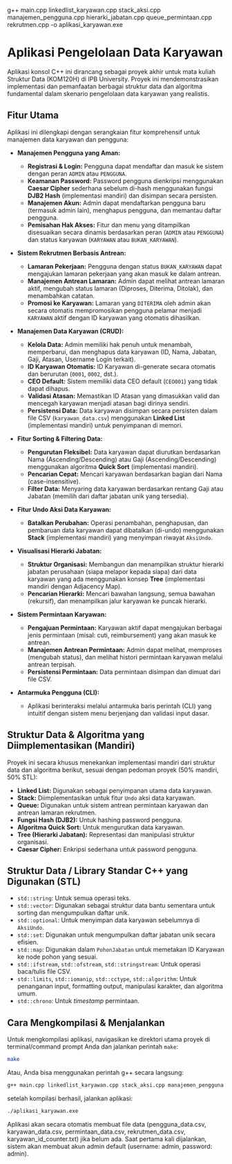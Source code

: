 g++ main.cpp linkedlist_karyawan.cpp stack_aksi.cpp manajemen_pengguna.cpp hierarki_jabatan.cpp queue_permintaan.cpp rekrutmen.cpp -o aplikasi_karyawan.exe

# Aplikasi Pengelolaan Data Karyawan

Aplikasi konsol C++ ini dirancang sebagai proyek akhir untuk mata kuliah Struktur Data (KOM120H) di IPB University. Proyek ini mendemonstrasikan implementasi dan pemanfaatan berbagai struktur data dan algoritma fundamental dalam skenario pengelolaan data karyawan yang realistis.

## Fitur Utama

Aplikasi ini dilengkapi dengan serangkaian fitur komprehensif untuk manajemen data karyawan dan pengguna:

* **Manajemen Pengguna yang Aman:**
    * **Registrasi & Login:** Pengguna dapat mendaftar dan masuk ke sistem dengan peran `ADMIN` atau `PENGGUNA`.
    * **Keamanan Password:** Password pengguna dienkripsi menggunakan **Caesar Cipher** sederhana sebelum di-hash menggunakan fungsi **DJB2 Hash** (implementasi mandiri) dan disimpan secara persisten.
    * **Manajemen Akun:** Admin dapat mendaftarkan pengguna baru (termasuk admin lain), menghapus pengguna, dan memantau daftar pengguna.
    * **Pemisahan Hak Akses:** Fitur dan menu yang ditampilkan disesuaikan secara dinamis berdasarkan peran (`ADMIN` atau `PENGGUNA`) dan status karyawan (`KARYAWAN` atau `BUKAN_KARYAWAN`).

* **Sistem Rekrutmen Berbasis Antrean:**
    * **Lamaran Pekerjaan:** Pengguna dengan status `BUKAN_KARYAWAN` dapat mengajukan lamaran pekerjaan yang akan masuk ke dalam antrean.
    * **Manajemen Antrean Lamaran:** Admin dapat melihat antrean lamaran aktif, mengubah status lamaran (Diproses, Diterima, Ditolak), dan menambahkan catatan.
    * **Promosi ke Karyawan:** Lamaran yang `DITERIMA` oleh admin akan secara otomatis mempromosikan pengguna pelamar menjadi `KARYAWAN` aktif dengan ID karyawan yang otomatis dihasilkan.

* **Manajemen Data Karyawan (CRUD):**
    * **Kelola Data:** Admin memiliki hak penuh untuk menambah, memperbarui, dan menghapus data karyawan (ID, Nama, Jabatan, Gaji, Atasan, Username Login terkait).
    * **ID Karyawan Otomatis:** ID Karyawan di-generate secara otomatis dan berurutan (`0001`, `0002`, dst.).
    * **CEO Default:** Sistem memiliki data CEO default (`CEO001`) yang tidak dapat dihapus.
    * **Validasi Atasan:** Memastikan ID Atasan yang dimasukkan valid dan mencegah karyawan menjadi atasan bagi dirinya sendiri.
    * **Persistensi Data:** Data karyawan disimpan secara persisten dalam file CSV (`karyawan_data.csv`) menggunakan **Linked List** (implementasi mandiri) untuk penyimpanan di memori.

* **Fitur Sorting & Filtering Data:**
    * **Pengurutan Fleksibel:** Data karyawan dapat diurutkan berdasarkan Nama (Ascending/Descending) atau Gaji (Ascending/Descending) menggunakan algoritma **Quick Sort** (implementasi mandiri).
    * **Pencarian Cepat:** Mencari karyawan berdasarkan bagian dari Nama (case-insensitive).
    * **Filter Data:** Menyaring data karyawan berdasarkan rentang Gaji atau Jabatan (memilih dari daftar jabatan unik yang tersedia).

* **Fitur Undo Aksi Data Karyawan:**
    * **Batalkan Perubahan:** Operasi penambahan, penghapusan, dan pembaruan data karyawan dapat dibatalkan (di-undo) menggunakan **Stack** (implementasi mandiri) yang menyimpan riwayat `AksiUndo`.

* **Visualisasi Hierarki Jabatan:**
    * **Struktur Organisasi:** Membangun dan menampilkan struktur hierarki jabatan perusahaan (siapa melapor kepada siapa) dari data karyawan yang ada menggunakan konsep **Tree** (implementasi mandiri dengan Adjacency Map).
    * **Pencarian Hierarki:** Mencari bawahan langsung, semua bawahan (rekursif), dan menampilkan jalur karyawan ke puncak hierarki.

* **Sistem Permintaan Karyawan:**
    * **Pengajuan Permintaan:** Karyawan aktif dapat mengajukan berbagai jenis permintaan (misal: cuti, reimbursement) yang akan masuk ke antrean.
    * **Manajemen Antrean Permintaan:** Admin dapat melihat, memproses (mengubah status), dan melihat histori permintaan karyawan melalui antrean terpisah.
    * **Persistensi Permintaan:** Data permintaan disimpan dan dimuat dari file CSV.

* **Antarmuka Pengguna (CLI):**
    * Aplikasi berinteraksi melalui antarmuka baris perintah (CLI) yang intuitif dengan sistem menu berjenjang dan validasi input dasar.

## Struktur Data & Algoritma yang Diimplementasikan (Mandiri)

Proyek ini secara khusus menekankan implementasi mandiri dari struktur data dan algoritma berikut, sesuai dengan pedoman proyek (50% mandiri, 50% STL):

* **Linked List:** Digunakan sebagai penyimpanan utama data karyawan.
* **Stack:** Diimplementasikan untuk fitur `Undo` aksi data karyawan.
* **Queue:** Digunakan untuk sistem antrean permintaan karyawan dan antrean lamaran rekrutmen.
* **Fungsi Hash (DJB2):** Untuk hashing password pengguna.
* **Algoritma Quick Sort:** Untuk mengurutkan data karyawan.
* **Tree (Hierarki Jabatan):** Representasi dan manipulasi struktur organisasi.
* **Caesar Cipher:** Enkripsi sederhana untuk password pengguna.

## Struktur Data / Library Standar C++ yang Digunakan (STL)

* `std::string`: Untuk semua operasi teks.
* `std::vector`: Digunakan sebagai struktur data bantu sementara untuk sorting dan mengumpulkan daftar unik.
* `std::optional`: Untuk menyimpan data karyawan sebelumnya di `AksiUndo`.
* `std::set`: Digunakan untuk mengumpulkan daftar jabatan unik secara efisien.
* `std::map`: Digunakan dalam `PohonJabatan` untuk memetakan ID Karyawan ke node pohon yang sesuai.
* `std::ifstream`, `std::ofstream`, `std::stringstream`: Untuk operasi baca/tulis file CSV.
* `std::limits`, `std::iomanip`, `std::cctype`, `std::algorithm`: Untuk penanganan input, formatting output, manipulasi karakter, dan algoritma umum.
* `std::chrono`: Untuk *timestamp* permintaan.

## Cara Mengkompilasi & Menjalankan

Untuk mengkompilasi aplikasi, navigasikan ke direktori utama proyek di terminal/command prompt Anda dan jalankan perintah `make`:

```bash
make
```
Atau, Anda bisa menggunakan perintah g++ secara langsung:
```bash
g++ main.cpp linkedlist_karyawan.cpp stack_aksi.cpp manajemen_pengguna.cpp hierarki_jabatan.cpp queue_permintaan.cpp rekrutmen.cpp -o aplikasi_karyawan.exe
```
setelah kompilasi berhasil, jalankan aplikasi:
```bash
./aplikasi_karyawan.exe
```
Aplikasi akan secara otomatis membuat file data (pengguna_data.csv, karyawan_data.csv, permintaan_data.csv, rekrutmen_data.csv, karyawan_id_counter.txt) jika belum ada. Saat pertama kali dijalankan, sistem akan membuat akun admin default (username: admin, password: admin).

